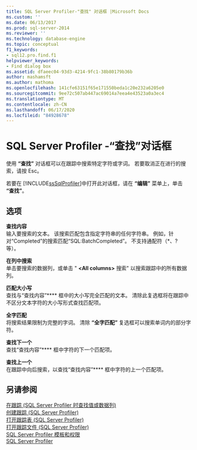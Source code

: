 ```yaml
---
title: SQL Server Profiler-"查找" 对话框 |Microsoft Docs
ms.custom: ''
ms.date: 06/13/2017
ms.prod: sql-server-2014
ms.reviewer: ''
ms.technology: database-engine
ms.topic: conceptual
f1_keywords:
- sql12.pro.find.f1
helpviewer_keywords:
- Find dialog box
ms.assetid: dfaeec04-93d3-4214-9fc1-38b80179b36b
author: mashamsft
ms.author: mathoma
ms.openlocfilehash: 141cfe63151f65e171550beda1c20e232a6205e0
ms.sourcegitcommit: 9ee72c507ab447ac69014a7eea4e43523a0a3ec4
ms.translationtype: MT
ms.contentlocale: zh-CN
ms.lasthandoff: 06/17/2020
ms.locfileid: "84928678"
---
```

# <a name="sql-server-profiler---find-dialog-box"></a>SQL Server Profiler -“查找”对话框
  使用 **“查找”** 对话框可以在跟踪中搜索特定字符或字词。 若要取消正在进行的搜索，请按 Esc。  
  
 若要在 [!INCLUDE[ssSqlProfiler](../includes/sssqlprofiler-md.md)]中打开此对话框，请在 **“编辑”** 菜单上，单击 **“查找”**。  
  
## <a name="options"></a>选项  
 **查找内容**  
 输入要搜索的文本。 该搜索匹配包含指定字符串的任何字符串。 例如，针对“Completed”的搜索匹配“SQL:BatchCompleted”。 不支持通配符（*、? 等）。  
  
 **在列中搜索**  
 单击要搜索的数据列，或单击 " **\<All columns>** 搜索" 以搜索跟踪中的所有数据列。  
  
 **匹配大小写**  
 查找与“查找内容”**** 框中的大小写完全匹配的文本。 清除此复选框将在跟踪中不区分文本字符的大小写形式查找匹配项。  
  
 **全字匹配**  
 将搜索结果限制为完整的字词。 清除 **“全字匹配”** 复选框可以搜索单词内的部分字符。  
  
 **查找下一个**  
 查找“查找内容”**** 框中字符的下一个匹配项。  
  
 **查找上一个**  
 在跟踪中向后搜索，以查找“查找内容”**** 框中字符的上一个匹配项。  
  
## <a name="see-also"></a>另请参阅  
 [在跟踪 &#40;SQL Server Profiler 时查找值或数据列&#41;](../tools/sql-server-profiler/find-a-value-or-data-column-while-tracing-sql-server-profiler.md)   
 [创建跟踪 &#40;SQL Server Profiler&#41;](../tools/sql-server-profiler/create-a-trace-sql-server-profiler.md)   
 [打开跟踪表 &#40;SQL Server Profiler&#41;](../tools/sql-server-profiler/open-a-trace-table-sql-server-profiler.md)   
 [打开跟踪文件 &#40;SQL Server Profiler&#41;](../tools/sql-server-profiler/open-a-trace-file-sql-server-profiler.md)   
 [SQL Server Profiler 模板和权限](../tools/sql-server-profiler/sql-server-profiler-templates-and-permissions.md)   
 [SQL Server Profiler](../tools/sql-server-profiler/sql-server-profiler.md)  
  
  
